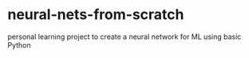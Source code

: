 # neural-nets-from-scratch
personal learning project to create a neural network for ML using basic Python
